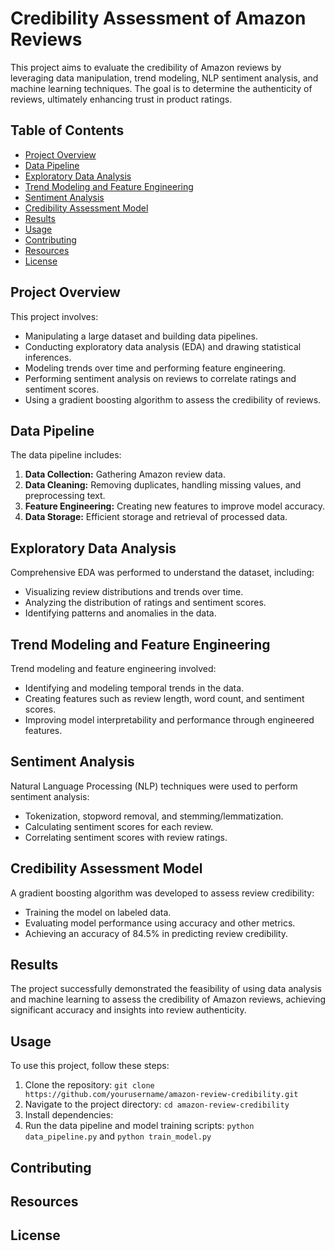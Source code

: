 # Credibility Assessment of Amazon Reviews

This project aims to evaluate the credibility of Amazon reviews by leveraging data manipulation, trend modeling, NLP sentiment analysis, and machine learning techniques. The goal is to determine the authenticity of reviews, ultimately enhancing trust in product ratings.

## Table of Contents
- [Project Overview](#project-overview)
- [Data Pipeline](#data-pipeline)
- [Exploratory Data Analysis](#exploratory-data-analysis)
- [Trend Modeling and Feature Engineering](#trend-modeling-and-feature-engineering)
- [Sentiment Analysis](#sentiment-analysis)
- [Credibility Assessment Model](#credibility-assessment-model)
- [Results](#results)
- [Usage](#usage)
- [Contributing](#contributing)
- [Resources](#resources)
- [License](#license)

## Project Overview
This project involves:
- Manipulating a large dataset and building data pipelines.
- Conducting exploratory data analysis (EDA) and drawing statistical inferences.
- Modeling trends over time and performing feature engineering.
- Performing sentiment analysis on reviews to correlate ratings and sentiment scores.
- Using a gradient boosting algorithm to assess the credibility of reviews.

## Data Pipeline
The data pipeline includes:
1. **Data Collection:** Gathering Amazon review data.
2. **Data Cleaning:** Removing duplicates, handling missing values, and preprocessing text.
3. **Feature Engineering:** Creating new features to improve model accuracy.
4. **Data Storage:** Efficient storage and retrieval of processed data.

## Exploratory Data Analysis
Comprehensive EDA was performed to understand the dataset, including:
- Visualizing review distributions and trends over time.
- Analyzing the distribution of ratings and sentiment scores.
- Identifying patterns and anomalies in the data.

## Trend Modeling and Feature Engineering
Trend modeling and feature engineering involved:
- Identifying and modeling temporal trends in the data.
- Creating features such as review length, word count, and sentiment scores.
- Improving model interpretability and performance through engineered features.

## Sentiment Analysis
Natural Language Processing (NLP) techniques were used to perform sentiment analysis:
- Tokenization, stopword removal, and stemming/lemmatization.
- Calculating sentiment scores for each review.
- Correlating sentiment scores with review ratings.

## Credibility Assessment Model
A gradient boosting algorithm was developed to assess review credibility:
- Training the model on labeled data.
- Evaluating model performance using accuracy and other metrics.
- Achieving an accuracy of 84.5% in predicting review credibility.

## Results
The project successfully demonstrated the feasibility of using data analysis and machine learning to assess the credibility of Amazon reviews, achieving significant accuracy and insights into review authenticity.

## Usage
To use this project, follow these steps:
1. Clone the repository: `git clone https://github.com/yourusername/amazon-review-credibility.git`
2. Navigate to the project directory: `cd amazon-review-credibility`
3. Install dependencies:
4. Run the data pipeline and model training scripts: `python data_pipeline.py` and `python train_model.py`

## Contributing


## Resources


## License

